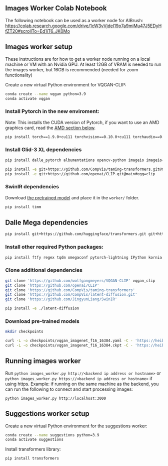 ## Images Worker Colab Notebook

The following notebook can be used as a worker node for AIBrush:
https://colab.research.google.com/drive/1cW3vVjdeI19o7a9miMu47J5EDyHfZT20#scrollTo=Ed1iT6_JK0Mo

## Images worker setup

These instructions are for how to get a worker node running on a local machine or VM with an Nvidia GPU.
At least 12GB of VRAM is needed to run the images worker, but 16GB is recommended (needed for zoom functionality)

Create a new virtual Python environment for VQGAN-CLIP:

```sh
conda create --name vqgan python=3.9
conda activate vqgan
```

### Install Pytorch in the new enviroment:

Note: This installs the CUDA version of Pytorch, if you want to use an AMD graphics card, read the [AMD section below](#using-an-amd-graphics-card).

```sh
pip install torch==1.9.0+cu111 torchvision==0.10.0+cu111 torchaudio==0.9.0 -f https://download.pytorch.org/whl/torch_stable.html cython
```

### Install Glid-3 XL dependencies

```sh
pip install dalle_pytorch albumentations opencv-python imageio imageio-ffmpeg pytorch-lightning omegaconf test-tube streamlit einops torch-fidelity transformers 

pip install -e git+https://github.com/CompVis/taming-transformers.git@master#egg=taming-transformers
pip install -e git+https://github.com/openai/CLIP.git@main#egg=clip
```

### SwinIR dependencies

Download [the pretrained model](https://github.com/JingyunLiang/SwinIR/releases/download/v0.0/003_realSR_BSRGAN_DFO_s64w8_SwinIR-M_x4_GAN.pth) and place it in the `worker/` folder.

```sh
pip install timm
```

## Dalle Mega dependencies

```sh
pip install git+https://github.com/huggingface/transformers.git git+https://github.com/patil-suraj/vqgan-jax.git git+https://github.com/borisdayma/dalle-mini.git tqdm flax==0.5.0
```

### Install other required Python packages:

```sh
pip install ftfy regex tqdm omegaconf pytorch-lightning IPython kornia imageio imageio-ffmpeg einops torch_optimizer requests
```

### Clone additional dependencies

```bash
git clone 'https://github.com/wolfgangmeyers/VQGAN-CLIP' vqgan_clip
git clone 'https://github.com/openai/CLIP'
git clone 'https://github.com/CompVis/taming-transformers'
git clone 'https://github.com/CompVis/latent-diffusion.git'
git clone 'https://github.com/JingyunLiang/SwinIR'

pip install -e ./latent-diffusion
```

### Download pre-trained models

```bash
mkdir checkpoints

curl -L -o checkpoints/vqgan_imagenet_f16_16384.yaml -C - 'https://heibox.uni-heidelberg.de/d/a7530b09fed84f80a887/files/?p=%2Fconfigs%2Fmodel.yaml&dl=1' #ImageNet 16384
curl -L -o checkpoints/vqgan_imagenet_f16_16384.ckpt -C - 'https://heibox.uni-heidelberg.de/d/a7530b09fed84f80a887/files/?p=%2Fckpts%2Flast.ckpt&dl=1' #ImageNet 16384
```

## Running images worker

Run `python images_worker.py http://<backend ip address or hostname>` or `python images_worker.py https://<backend ip address or hostname>` if using https. Example: if running on the same machine as the backend, you can run the following to connect and start processing images:

```shell
python images_worker.py http://localhost:3000
```

## Suggestions worker setup

Create a new virtual Python environment for the suggestions worker:

```sh
conda create --name suggestions python=3.9
conda activate suggestions
```

Install transformers library:

```sh
pip install transformers
```
